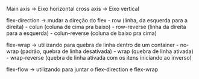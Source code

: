 Main axis -> Eixo horizontal
cross axis -> Eixo vertical

flex-direction -> mudar a direção do flex
    - row (linha, da esquerda para a direita) 
    - colun (coluna de cima pra baixo)
    - row-reverse (linha da direita para a esquerda)
    - colun-reverse (coluna de baixo pra cima)

flex-wrap -> utilizando para quebra de linha dentro de um container
    - no-wrap (padrão, quebra de linha desativada)
    - wrap (quebra de linha ativada)
    - wrap-reverse (quebra de linha ativada com os itens iniciando ao inverso)

flex-flow -> utilizando para juntar o flex-direction e flex-wrap